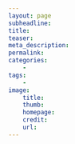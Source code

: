 ```yaml
---
layout: page
subheadline: 
title: 
teaser:
meta_description:
permalink:
categories:
    - 
tags:
    - 
image:
    title: 
    thumb: 
    homepage:
    credit:
    url:
---
```

